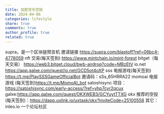 ```yaml
---
title: 加密货币空投
date: 2024-04-06
categories: lifestyle
share: true
comments: true
author_profile: true
related: true
---
```


supra，是一个区块链预言机 邀请链接 https://supra.com/blastoff?ref=06bc4-4778059
nft 交易(每天签到) https://www.mintchain.io/mint-forest
bitget（每天交易） https://web3.bitget.cloud/bwb-airdrop?code=MBzEtV
io.net https://app.galxe.com/quest/io.net/GCD5ot4oXP
sss 电报游戏(每天签到) https://t.me/PlaySSSGameOfficialBot 邀请码：sSs_65HRRA22
momoai 电报游戏 (每天签到)https://t.me/MomoAI_bot
satoshisync 项目：https://satoshisync.com/early-access/?ref=yhp7cyr2qcux galxe:https://app.galxe.com/quest/OKXWEB3/GCYuytTTXG
okx 推荐的空投(每天签到)：https://dapp.uxlink.io/uxtask/okx?inviteCode=25100558
其它：
inleo.io 一个论坛社区
